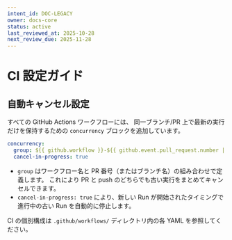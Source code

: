 ```yaml
---
intent_id: DOC-LEGACY
owner: docs-core
status: active
last_reviewed_at: 2025-10-28
next_review_due: 2025-11-28
---
```


# CI 設定ガイド

## 自動キャンセル設定

すべての GitHub Actions ワークフローには、
同一ブランチ/PR 上で最新の実行だけを保持するための `concurrency` ブロックを追加しています。

```yaml
concurrency:
  group: ${{ github.workflow }}-${{ github.event.pull_request.number || github.ref }}
  cancel-in-progress: true
```

- `group` はワークフロー名と PR 番号（またはブランチ名）の組み合わせで定義します。
  これにより PR と push のどちらでも古い実行をまとめてキャンセルできます。
- `cancel-in-progress: true` により、新しい Run が開始されたタイミングで進行中の古い Run を自動的に停止します。

CI の個別構成は `.github/workflows/` ディレクトリ内の各 YAML を参照してください。
